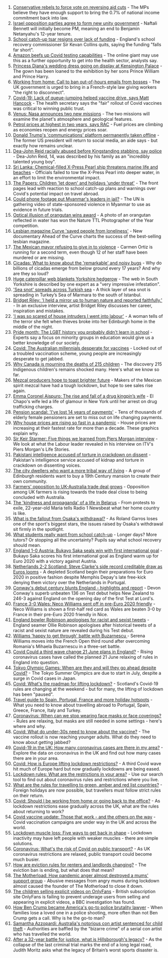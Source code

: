 1. [Conservative rebels to force vote on reversing aid cuts](https://www.bbc.co.uk/news/uk-57338465) - The MPs believe they have enough support to bring the 0.7% of national income commitment back into law.
2. [Israel opposition parties agree to form new unity government](https://www.bbc.co.uk/news/world-middle-east-57336574) - Naftali Bennett will initially become PM, meaning an end to Benjamin Netanyahu's 12-year tenure.
3. [School catch-up tsar resigns over lack of funding](https://www.bbc.co.uk/news/education-57335558) - England's school recovery commissioner Sir Kevan Collins quits, saying the funding "falls far short".
4. [Amazon beefs up Covid testing capabilities](https://www.bbc.co.uk/news/business-57325574) - The online giant may use this as a further opportunity to get into the health sector, analysts say.
5. [Princess Diana's wedding dress going on display at Kensington Palace](https://www.bbc.co.uk/news/uk-57338265) - The gown has been loaned to the exhibition by her sons Prince William and Prince Harry.
6. [Working from home: Call to ban out-of-hours emails from bosses](https://www.bbc.co.uk/news/uk-politics-57314814) - The UK government is urged to bring in a French-style law giving workers "the right to disconnect".
7. [Covid-19: Lack of queue-jumping helped vaccine drive, says Matt Hancock](https://www.bbc.co.uk/news/uk-57336316) - The health secretary says the "fair" rollout of Covid vaccines was critical to winning public trust.
8. [Venus: Nasa announces two new missions](https://www.bbc.co.uk/news/science-environment-57339355) - The two missions will examine the planet's atmosphere and geological features.
9. [Petrol prices at highest in two years, says RAC](https://www.bbc.co.uk/news/business-57336030) - Fuel prices are climbing as economies reopen and energy prices soar.
10. [Donald Trump's 'communications' platform permanently taken offline](https://www.bbc.co.uk/news/technology-57338035) - The former US president will return to social media, an aide says - but exactly how remains unclear.
11. [Dea-John Reid racially abused before Kingstanding stabbing, say police](https://www.bbc.co.uk/news/uk-england-birmingham-57334647) - Dea-John Reid, 14, was described by his family as an "incredibly talented young boy".
12. [Sri Lanka: Chemical-filled X-Press Pearl ship threatens marine life and beaches](https://www.bbc.co.uk/news/world-asia-57326893) - Officials failed to tow the X-Press Pearl into deeper water, in an effort to limit the environmental impact.
13. [The Papers: Children 'let down' and holidays 'under threat'](https://www.bbc.co.uk/news/blogs-the-papers-57338815) - The front pages lead with reaction to school catch-up plans and warnings over Covid's potential impact on travel abroad.
14. [Could phone footage put Myanmar's leaders in jail?](https://www.bbc.co.uk/news/world-asia-57332985) - The UN is gathering video of state-sponsored violence in Myanmar to use as evidence in future trials.
15. [Optical illusion of orangutan wins award](https://www.bbc.co.uk/news/in-pictures-57335458) - A photo of an orangutan reflected in water has won the Nature TTL Photographer of the Year competition.
16. [Lesbian magazine Curve 'saved people from loneliness'](https://www.bbc.co.uk/news/entertainment-arts-57332101) - New documentary Ahead of the Curve charts the success of the best-selling lesbian magazine.
17. [The Mexican mayor refusing to give in to violence](https://www.bbc.co.uk/news/world-latin-america-57336254) - Carmen Ortiz is running for a second term, even though 12 of her staff have been murdered or are missing.
18. [Cicadas: What to know about the 'remarkable' and noisy bugs](https://www.bbc.co.uk/news/world-us-canada-57335800) - Why do billions of cicadas emerge from below ground every 17 years? And why are they so loud?
19. [Huge caterpillar web blankets Yorkshire hedgerow](https://www.bbc.co.uk/news/uk-england-south-yorkshire-57331703) - The web in South Yorkshire is described by one expert as a "very impressive infestation".
20. ['Sea snot' spreads across Turkish sea](https://www.bbc.co.uk/news/science-environment-57336252) - A thick layer of sea snot is spreading in Turkey’s Sea of Marmara to the south of Istanbul.
21. [Bridget Riley: 'I held a mirror up to human nature and reported faithfully.'](https://www.bbc.co.uk/news/entertainment-arts-57332625) - In an exclusive interview, artist Bridget Riley discusses her career, inspiration and mistakes.
22. ['I was so scared of house intruders I went into labour'](https://www.bbc.co.uk/news/uk-scotland-edinburgh-east-fife-57316466) - A woman tells of the terror she felt when thieves broke into her Edinburgh home in the middle of the night.
23. [Pride month: The LGBT history you probably didn't learn in school](https://www.bbc.co.uk/news/newsbeat-57176199) - Experts say a focus on minority groups in education would give us a better knowledge of our society.
24. [Covid: The Australian millennials desperate for vaccines](https://www.bbc.co.uk/news/world-australia-57325514) - Locked out of a troubled vaccination scheme, young people are increasingly desperate to get jabbed.
25. [Why Canada is mourning the deaths of 215 children](https://www.bbc.co.uk/news/world-us-canada-57325653) - The discovery 215 Indigenous children's remains shocked many. Here's what we know so far.
26. [Mezcal producers hope to toast brighter future](https://www.bbc.co.uk/news/business-57231020) - Makers of the Mexican spirit mezcal have had a tough lockdown, but hope to see sales rise again.
27. [Emma Coronel Aispuro: The rise and fall of a drug kingpin’s wife](https://www.bbc.co.uk/news/world-us-canada-57285786) - El Chapo's wife led a life of glamour in New York until her arrest on drug trafficking charges.
28. [Pension scandal: 'I've lost 14 years of payments'](https://www.bbc.co.uk/news/business-57314686) - Tens of thousands of elderly female pensioners are set to miss out on life changing payments.
29. [Why house prices are rising so fast in a pandemic](https://www.bbc.co.uk/news/business-57260261) - House prices are increasing at their fastest rate for more than a decade. These graphics explain why.
30. [Sir Keir Starmer: Five things we learned from Piers Morgan interview](https://www.bbc.co.uk/news/uk-politics-57321990) - We look at what the Labour leader revealed in his interview on ITV's Piers Morgan's Life Stories.
31. [Pakistani intelligence accused of torture in crackdown on dissent](https://www.bbc.co.uk/news/world-asia-57241981) - Pakistan's intelligence service accused of kidnap and torture in crackdown on dissenting voices.
32. [The city dwellers who want a more tribal way of living](https://www.bbc.co.uk/news/uk-scotland-edinburgh-east-fife-57316602) - A group of Edinburgh residents want to buy a 19th Century mansion to create their own community.
33. [Farmers' opposition to UK-Australia trade deal grows](https://www.bbc.co.uk/news/science-environment-57268681) - Opposition among UK farmers is rising towards the trade deal close to being concluded with Australia.
34. [The 'kindness and propaganda' of a life in Belarus](https://www.bbc.co.uk/news/newsbeat-57261580) - From protests to exile, 22-year-old Maria tells Radio 1 Newsbeat what her home country is like.
35. [What is the fallout from Osaka's withdrawal?](https://www.bbc.co.uk/sport/tennis/57311128) - As Roland Garros loses one of the sport's biggest stars, the issues raised by Osaka's withdrawal sit firmly in the spotlight.
36. [What students really want from school catch-up](https://www.bbc.co.uk/news/education-57246697) - Longer days? More tutors? Or stopping all the uncertainty? Pupils say what school recovery should mean.
37. [England 1-0 Austria: Bukayo Saka seals win with first international goal](https://www.bbc.co.uk/sport/football/57250378) - Bukayo Saka scores his first international goal as England warm up for Euro 2020 with a victory against Austria.
38. [Netherlands 2-2 Scotland: Steve Clarke's side record creditable draw as Euros looms](https://www.bbc.co.uk/sport/football/57250376) - A depleted Scotland begin their preparations for Euro 2020 in positive fashion despite Memphis Depay's late free-kick denying them victory over the Netherlands in Portugal.
39. [Conway's debut century blunts England - highlights and report](https://www.bbc.co.uk/sport/cricket/57335535) - Devon Conway's superb unbeaten 136 on Test debut helps New Zealand to 246-3 against England on the opening day of the first Test at Lord's.
40. [France 3-0 Wales: Neco Williams sent off in pre-Euro 2020 friendly](https://www.bbc.co.uk/sport/football/57250377) - Neco Williams is shown a first-half red card as Wales are beaten 3-0 by France in their pre-Euro 2020 friendly in Nice.
41. [England bowler Robinson apologises for racist and sexist tweets](https://www.bbc.co.uk/sport/cricket/57335528) - England seamer Ollie Robinson apologises after historical tweets of a racist and sexist nature are revealed during his Test debut.
42. [Williams 'happy to get through' battle with Buzarnescu ](https://www.bbc.co.uk/sport/tennis/57331210) - Serena Williams moves into the French Open third round after overcoming Romania's Mihaela Buzarnescu in a three-set battle.
43. [Covid Could a third wave change 21 June plans in England?](https://www.bbc.co.uk/news/health-57328469) - Rising coronavirus cases have called the planned 21 June relaxing of rules in England into question.
44. [Tokyo Olympic Games: When are they and will they go ahead despite Covid?](https://www.bbc.co.uk/news/world-asia-57240044) - The Tokyo Summer Olympics are due to start in July, despite a surge in Covid cases in Japan.
45. [Covid: What's the roadmap for lifting lockdown?](https://www.bbc.co.uk/news/explainers-52530518) - Scotland's Covid-19 rules are changing at the weekend - but for many, the lifting of lockdown has been "paused".
46. [Travel guide to Spain, Portugal, France and more holiday hotspots](https://www.bbc.co.uk/news/explainers-56997931) - What you need to know about travelling abroad to Portugal, Spain, Greece, France, Italy and Turkey.
47. [Coronavirus: When can we stop wearing face masks or face coverings?](https://www.bbc.co.uk/news/health-51205344) - Rules are relaxing, but masks are still needed in some settings - here's where and why.
48. [Covid: What do under-30s need to know about the vaccine?](https://www.bbc.co.uk/news/health-57273875) - The vaccine rollout is now reaching younger adults. What do they need to know about getting jabbed?
49. [Covid-19 in the UK: How many coronavirus cases are there in my area?](https://www.bbc.co.uk/news/uk-51768274) - Explore the data on coronavirus in the UK and find out how many cases there are in your area.
50. [Covid: How is Europe lifting lockdown restrictions?](https://www.bbc.co.uk/news/explainers-53640249) - A third Covid wave hit much of Europe hard but now gradually lockdowns are being eased.
51. [Lockdown rules: What are the restrictions in your area?](https://www.bbc.co.uk/news/uk-54373904) - Use our search tool to find out about coronavirus rules and restrictions where you live.
52. [What are the rules for travelling to green, amber and red list countries?](https://www.bbc.co.uk/news/explainers-52544307) - Foreign holidays are now possible, but travellers must follow strict rules on their return.
53. [Covid: Should I be working from home or going back to the office?](https://www.bbc.co.uk/news/business-52567567) - As lockdown restrictions ease gradually across the UK, what are the rules about returning to work?
54. [Covid vaccine update: Those that work - and the others on the way](https://www.bbc.co.uk/news/health-51665497) - Covid vaccination campaigns are under way in the UK and across the world.
55. [Lockdown muscle loss: Five ways to get back in shape](https://www.bbc.co.uk/news/uk-56887390) - Lockdown inactivity may have left people with weaker muscles - there are simple solutions.
56. [Coronavirus: What's the risk of Covid on public transport?](https://www.bbc.co.uk/news/health-51736185) - As UK coronavirus restrictions are relaxed, public transport could become much busier.
57. [How are eviction rules for renters and landlords changing?](https://www.bbc.co.uk/news/explainers-53860154) - The eviction ban is ending, but what does that mean?
58. [The Motherload: How pandemic anger almost destroyed a mums' support group](https://www.bbc.co.uk/news/stories-57285368) - Abusive messages from angry mums during lockdown almost caused the founder of The Motherload to close it down.
59. [The children selling explicit videos on OnlyFans](https://www.bbc.co.uk/news/uk-57255983) - British subscription site OnlyFans is failing to prevent underage users from selling and appearing in explicit videos, a BBC investigation has found.
60. [How Ben Crump became America's go-to police brutality lawyer](https://www.bbc.co.uk/news/world-us-canada-57038162) - When families lose a loved one in a police shooting, more often than not Ben Crump gets a call. Why is he the go-to man?
61. [Samantha Azzopardi: Australia's notorious con artist sentenced for child theft](https://www.bbc.co.uk/news/world-australia-57284621) - Authorities are baffled by the "bizarre crime" of a serial con artist who has travelled the world.
62. [After a 32-year battle for justice, what is Hillsborough's legacy?](https://www.bbc.co.uk/news/uk-57281398) - As the collapse of the last criminal trial marks the end of a long legal road, Judith Moritz asks what the legacy of Britain’s worst sports disaster is.
